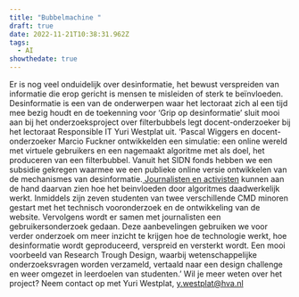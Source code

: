 ```yaml
---
title: "Bubbelmachine "
draft: true
date: 2022-11-21T10:38:31.962Z
tags:
  - AI
showthedate: true
---
```

Er is nog veel onduidelijk over desinformatie, het bewust verspreiden van informatie die erop gericht is mensen te misleiden of sterk te beïnvloeden. Desinformatie is een van de onderwerpen waar het lectoraat zich al een tijd mee bezig houdt en de toekenning voor ‘Grip op desinformatie’ sluit mooi aan bij het onderzoeksproject over filterbubbels legt docent-onderzoeker bij het lectoraat Responsible IT Yuri Westplat uit. ‘Pascal Wiggers en docent-onderzoeker Marcio Fuckner ontwikkelden een simulatie: een online wereld met virtuele gebruikers en een nagemaakt algoritme met als doel, het produceren van een filterbubbel. Vanuit het SIDN fonds hebben we een subsidie gekregen waarmee we een publieke online versie ontwikkelen van de mechanismes van desinformatie.[ Journalisten en activisten](https://www.hva.nl) kunnen aan de hand daarvan zien hoe het beinvloeden door algoritmes daadwerkelijk werkt. Inmiddels zijn zeven studenten van twee verschillende CMD minoren gestart met het technisch vooronderzoek en de ontwikkeling van de website. Vervolgens wordt er samen met journalisten een gebruikersonderzoek gedaan. Deze aanbevelingen gebruiken we voor verder onderzoek om meer inzicht te krijgen hoe de technologie werkt, hoe desinformatie wordt geproduceerd, verspreid en versterkt wordt. Een mooi voorbeeld van Research Trough Design, waarbij wetenschappelijke onderzoeksvragen worden verzameld, vertaald naar een design challenge en weer omgezet in leerdoelen van studenten.’ Wil je meer weten over het project? Neem contact op met Yuri Westplat, y.westplat@hva.nl